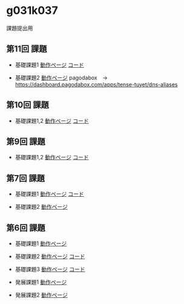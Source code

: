 g031k037
========

課題提出用

第11回 課題
----------------
- 基礎課題1
[動作ページ](http://49.212.46.130/~g031k037/cake/boards/login)
[コード](https://github.com/o-shida/g031k037/blob/master/cake/app/Controller/BoardsController.php)

- 基礎課題2
[動作ページ](http://tense-tuyet.gopagoda.com/)
pagodabox　→　https://dashboard.pagodabox.com/apps/tense-tuyet/dns-aliases

第10回 課題
----------------
- 基礎課題1,2
[動作ページ](http://49.212.46.130/~g031k037/cake/boards/login)
[コード](https://github.com/o-shida/g031k037/blob/master/cake/app/Controller/BoardsController.php)

第9回 課題
----------------
- 基礎課題1,2
[動作ページ](http://49.212.46.130/~g031k037/cake/boards/login)
[コード](https://github.com/o-shida/g031k037/blob/master/cake/app/Controller/BoardsController.php)

第7回 課題
----------------
- 基礎課題1
[動作ページ](http://49.212.46.130/~g031k037/cake/boards)
[コード](https://github.com/o-shida/g031k037/blob/master/cake/app/Controller/BoardsController.php)

- 基礎課題2
[動作ページ](http://49.212.46.130/~g031k037/kiso7.php)



第6回 課題
----------------
- 基礎課題1
[動作ページ](http://49.212.46.130/~g031k037/cake/Forms/kiso1)

- 基礎課題2
[動作ページ](http://49.212.46.130/~g031k037/cake/APIs/net)
[コード](https://github.com/o-shida/g031k037/blob/master/cake/app/Controller/APIsController.php)

- 基礎課題3
[動作ページ](http://49.212.46.130/~g031k037/cake/Forms/nyuryoku)
[コード](https://github.com/o-shida/g031k037/blob/master/cake/app/Controller/FormsController.php)

- 発展課題1
[動作ページ](http://49.212.46.130/~g031k037/kadai6.php)

- 発展課題2
[動作ページ](http://49.212.46.130/~g031k037/kadai6_2.php)
